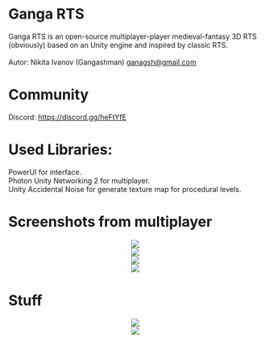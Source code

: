 Ganga RTS
=======
Ganga RTS is an open-source multiplayer-player medieval-fantasy 3D RTS (obviously) based on an Unity engine and inspired by classic RTS.</br>
</br>
Autor: Nikita Ivanov (Gangashman) ganagsh@gmail.com</br>

Community
=======
Discord: https://discord.gg/heFtYfE

Used Libraries:
=======
PowerUI for interface.</br>
Photon Unity Networking 2 for multiplayer.</br>
Unity Accidental Noise for generate texture map for procedural levels.</br>

Screenshots from multiplayer
=======
<div align="center"><img src="https://github.com/gangashman/Ganga-RTS/blob/master/Screenshots/006.png"/></div>

<div align="center"><img src="https://github.com/gangashman/Ganga-RTS/blob/master/Screenshots/002.png"/></div>

<div align="center"><img src="https://github.com/gangashman/Ganga-RTS/blob/master/Screenshots/003.png"/></div>

<div align="center"><img src="https://github.com/gangashman/Ganga-RTS/blob/master/Screenshots/004.png"/></div>

Stuff
=======
<div align="center"><img src="https://github.com/gangashman/Ganga-RTS/blob/master/Screenshots/vertolet.gif"/></div>

<div align="center"><img src="https://github.com/gangashman/Ganga-RTS/blob/master/Screenshots/minimap.gif"/></div>